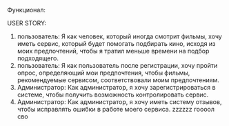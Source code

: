 Функционал:

USER STORY:
1) пользователь: 
    Я как человек, который иногда смотрит фильмы, хочу иметь сервис, 
    который будет помогать подбирать кино, исходя из моих предпочтений, 
    чтобы я тратил меньше времени на подбор подходящего.
2) пользователь:
   Я как пользователь после регистрации, хочу пройти опрос, определяющий мои предпочтения, 
   чтобы фильмы, рекомендуемые сервисом, соответствовали моим предпочтениям.
3) Администратор:
   Как администратор, я хочу зарегистрироваться в системе, 
   чтобы получить возможность контролировать сервис.
4) Администратор:
    Как администратор, я хочу иметь систему отзывов, чтобы исправлять ошибки в работе моего сервиса.
zzzzzz  гоооол сво